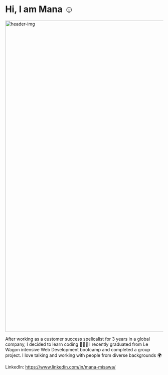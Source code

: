 # Hi, I am Mana ☺

<img width="988" alt="header-img" src="https://github.com/mnsom/mnsom/assets/130806211/b1b0de8e-a7d6-4059-8f40-f54109f1156d">

After working as a customer success spelicalist for 3 years in a global company, I decided to learn coding 👩🏻‍💻
I recently graduated from Le Wagon intensive Web Development bootcamp and completed a group project.
I love talking and working with people from diverse backgrounds 🌍

LinkedIn: https://www.linkedin.com/in/mana-misawa/

<!--
**mnsom/mnsom** is a ✨ _special_ ✨ repository because its `README.md` (this file) appears on your GitHub profile.

Here are some ideas to get you started:

- 🔭 I’m currently working on ...
- 🌱 I’m currently learning ...
- 👯 I’m looking to collaborate on ...
- 🤔 I’m looking for help with ...
- 💬 Ask me about ...
- 📫 How to reach me: ...
- 😄 Pronouns: ...
- ⚡ Fun fact: ...
-->
